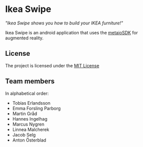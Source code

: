 # Ikea Swipe
*"Ikea Swipe shows you how to build your IKEA furniture!"*

Ikea Swipe is an android application that uses the [metaioSDK](http://www.metaio.com/products/sdk/) for augmented reality.

## License
The project is licensed under the [MIT License](https://github.com/martingrad/Agila-agil-projektet/blob/master/LICENSE)

## Team members
In alphabetical order:
- Tobias Erlandsson
- Emma Forsling Parborg
- Martin Gråd
- Hannes Ingelhag
- Marcus Nygren
- Linnea Malcherek
- Jacob Selg
- Anton Österblad
